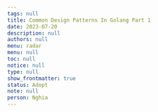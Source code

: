 ```yaml
---
tags: null
title: Common Design Patterns In Golang Part 1
date: 2023-07-20
description: null
authors: null
menu: radar
menu: null
toc: null
notice: null
type: null
show_frontmatter: true
status: Adopt
note: null
person: Nghia
---
```


